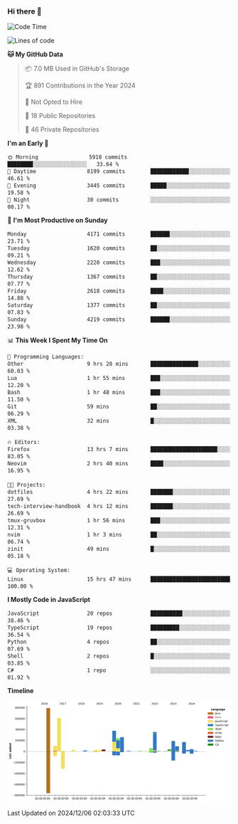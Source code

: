 ### Hi there 👋

<!--
**Clumsy-Coder/Clumsy-Coder** is a ✨ _special_ ✨ repository because its `README.md` (this file) appears on your GitHub profile.

Here are some ideas to get you started:

- 🔭 I’m currently working on ...
- 🌱 I’m currently learning ...
- 👯 I’m looking to collaborate on ...
- 🤔 I’m looking for help with ...
- 💬 Ask me about ...
- 📫 How to reach me: ...
- 😄 Pronouns: ...
- ⚡ Fun fact: ...
-->

<!-- anmol098/waka-readme-stats -->
<!--START_SECTION:waka-->
![Code Time](http://img.shields.io/badge/Code%20Time-1%2C010%20hrs%2028%20mins-blue)

![Lines of code](https://img.shields.io/badge/From%20Hello%20World%20I%27ve%20Written-3.5%20million%20lines%20of%20code-blue)

**🐱 My GitHub Data** 

> 📦 7.0 MB Used in GitHub's Storage 
 > 
> 🏆 891 Contributions in the Year 2024
 > 
> 🚫 Not Opted to Hire
 > 
> 📜 18 Public Repositories 
 > 
> 🔑 46 Private Repositories 
 > 
**I'm an Early 🐤** 

```text
🌞 Morning                5918 commits        ████████░░░░░░░░░░░░░░░░░   33.64 % 
🌆 Daytime                8199 commits        ████████████░░░░░░░░░░░░░   46.61 % 
🌃 Evening                3445 commits        █████░░░░░░░░░░░░░░░░░░░░   19.58 % 
🌙 Night                  30 commits          ░░░░░░░░░░░░░░░░░░░░░░░░░   00.17 % 
```
📅 **I'm Most Productive on Sunday** 

```text
Monday                   4171 commits        ██████░░░░░░░░░░░░░░░░░░░   23.71 % 
Tuesday                  1620 commits        ██░░░░░░░░░░░░░░░░░░░░░░░   09.21 % 
Wednesday                2220 commits        ███░░░░░░░░░░░░░░░░░░░░░░   12.62 % 
Thursday                 1367 commits        ██░░░░░░░░░░░░░░░░░░░░░░░   07.77 % 
Friday                   2618 commits        ████░░░░░░░░░░░░░░░░░░░░░   14.88 % 
Saturday                 1377 commits        ██░░░░░░░░░░░░░░░░░░░░░░░   07.83 % 
Sunday                   4219 commits        ██████░░░░░░░░░░░░░░░░░░░   23.98 % 
```


📊 **This Week I Spent My Time On** 

```text
💬 Programming Languages: 
Other                    9 hrs 28 mins       ███████████████░░░░░░░░░░   60.03 % 
Lua                      1 hr 55 mins        ███░░░░░░░░░░░░░░░░░░░░░░   12.20 % 
Bash                     1 hr 48 mins        ███░░░░░░░░░░░░░░░░░░░░░░   11.50 % 
Git                      59 mins             ██░░░░░░░░░░░░░░░░░░░░░░░   06.29 % 
XML                      32 mins             █░░░░░░░░░░░░░░░░░░░░░░░░   03.38 % 

🔥 Editors: 
Firefox                  13 hrs 7 mins       █████████████████████░░░░   83.05 % 
Neovim                   2 hrs 40 mins       ████░░░░░░░░░░░░░░░░░░░░░   16.95 % 

🐱‍💻 Projects: 
dotfiles                 4 hrs 22 mins       ███████░░░░░░░░░░░░░░░░░░   27.69 % 
tech-interview-handbook  4 hrs 12 mins       ███████░░░░░░░░░░░░░░░░░░   26.69 % 
tmux-gruvbox             1 hr 56 mins        ███░░░░░░░░░░░░░░░░░░░░░░   12.31 % 
nvim                     1 hr 3 mins         ██░░░░░░░░░░░░░░░░░░░░░░░   06.74 % 
zinit                    49 mins             █░░░░░░░░░░░░░░░░░░░░░░░░   05.18 % 

💻 Operating System: 
Linux                    15 hrs 47 mins      █████████████████████████   100.00 % 
```

**I Mostly Code in JavaScript** 

```text
JavaScript               20 repos            ██████████░░░░░░░░░░░░░░░   38.46 % 
TypeScript               19 repos            █████████░░░░░░░░░░░░░░░░   36.54 % 
Python                   4 repos             ██░░░░░░░░░░░░░░░░░░░░░░░   07.69 % 
Shell                    2 repos             █░░░░░░░░░░░░░░░░░░░░░░░░   03.85 % 
C#                       1 repo              ░░░░░░░░░░░░░░░░░░░░░░░░░   01.92 % 
```



**Timeline**

![Lines of Code chart](https://raw.githubusercontent.com/Clumsy-Coder/Clumsy-Coder/main/assets/bar_graph.png)


 Last Updated on 2024/12/06 02:03:33 UTC
<!--END_SECTION:waka-->
